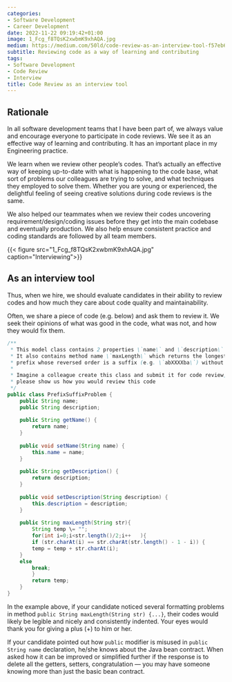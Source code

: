 ```yaml
---
categories:
- Software Development
- Career Development
date: 2022-11-22 09:19:42+01:00
image: 1_Fcg_f8TQsK2xwbmK9xhAQA.jpg
medium: https://medium.com/50ld/code-review-as-an-interview-tool-f57eb66e5da0
subtitle: Reviewing code as a way of learning and contributing
tags:
- Software Development
- Code Review
- Interview
title: Code Review as an interview tool
---
```

## Rationale

In all software development teams that I have been part of, we always value and encourage everyone to participate in code reviews. We see it as an effective way of learning and contributing. It has an important place in my Engineering practice.

We learn when we review other people’s codes. That’s actually an effective way of keeping up-to-date with what is happening to the code base, what sort of problems our colleagues are trying to solve, and what techniques they employed to solve them. Whether you are young or experienced, the delightful feeling of seeing creative solutions during code reviews is the same.

We also helped our teammates when we review their codes uncovering requirement/design/coding issues before they get into the main codebase and eventually production. We also help ensure consistent practice and coding standards are followed by all team members.

{{< figure src="1_Fcg_f8TQsK2xwbmK9xhAQA.jpg" caption="Interviewing">}}

## As an interview tool

Thus, when we hire, we should evaluate candidates in their ability to review codes and how much they care about code quality and maintainability.

Often, we share a piece of code (e.g. below) and ask them to review it. We seek their opinions of what was good in the code, what was not, and how they would fix them.

```java
/**  
 * This model class contains 2 properties \`name\` and \`description\`  
 * It also contains method name \`maxLength\` which returns the longest  
 * prefix whose reversed order is a suffix (e.g. \`abXXXXba\`) without overlapping  
 *  
 * Imagine a colleague create this class and submit it for code review,  
 * please show us how you would review this code  
 */  
public class PrefixSuffixProblem {  
    public String name;  
    public String description;  
  
    public String getName() {  
        return name;  
    }  
  
    public void setName(String name) {  
        this.name = name;  
    }  
  
    public String getDescription() {  
        return description;  
    }  
  
    public void setDescription(String description) {  
        this.description = description;  
    }  
  
    public String maxLength(String str){  
        String temp \= "";  
        for(int i=0;i<str.length()/2;i++   ){  
        if (str.charAt(i) == str.charAt(str.length() - 1 - i)) {  
        temp = temp + str.charAt(i);  
    }  
    else  
        break;  
        }  
        return temp;  
    }  
}
```

In the example above, if your candidate noticed several formatting problems in method `public String maxLength(String str) {...}`, their codes would likely be legible and nicely and consistently indented. Your eyes would thank you for giving a plus (+) to him or her.

If your candidate pointed out how `public` modifier is misused in `public String name` declaration, he/she knows about the Java bean contract. When asked how it can be improved or simplified further if the response is to delete all the getters, setters, congratulation — you may have someone knowing more than just the basic bean contract.
